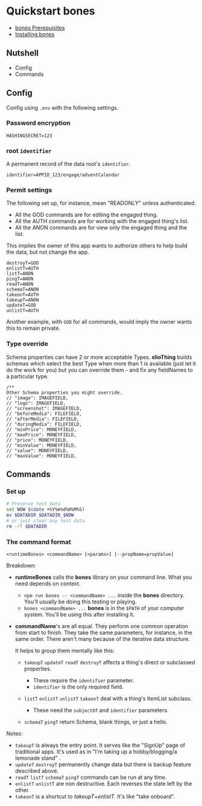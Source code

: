 # Quickstart bones

- [bones Prerequisites](/eliobones/bones/prerequisites.html)
- [Installing bones](/eliobones/bones/installing.html)

## Nutshell

- Config
- Commands

## Config

Config using `.env` with the following settings.

### Password encryption

```
HASHINGSECRET=123
```

### root `identifier`

A permanent record of the data root's `identifier`.

```
identifier=APPID_123/engage/adventCalendar
```

### Permit settings

The following set up, for instance, mean "READONLY" unless authenticated.

- All the GOD commands are for editing the engaged thing.
- All the AUTH commands are for working with the engaged thing's list.
- All the ANON commands are for view only the engaged thing and the list.

This implies the owner of this app wants to authorize others to help build the data, but not change the app.

```
destroyT=GOD
enlistT=AUTH
listT=ANON
pingT=ANON
readT=ANON
schemaT=ANON
takeonT=AUTH
takeupT=ANON
updateT=GOD
unlistT=AUTH
```

Another example, with `GOD` for all commands, would imply the owner wants this to remain private.

### Type override

Schema properties can have 2 or more acceptable Types. **elioThing** builds schemas which select the best Type when more than 1 is available (just let it do the work for you) but you can override them - and fix any fieldNames to a particular type.

```
/**
Other Schema properties you might override.
// "image": IMAGEFIELD,
// "logo": IMAGEFIELD,
// "screenshot": IMAGEFIELD,
// "beforeMedia": FILEFIELD,
// "afterMedia": FILEFIELD,
// "duringMedia": FILEFIELD,
// "minPrice": MONEYFIELD,
// "maxPrice": MONEYFIELD,
// "price": MONEYFIELD,
// "minValue": MONEYFIELD,
// "value": MONEYFIELD,
// "maxValue": MONEYFIELD,
```

## Commands

### Set up

```bash
# Preserve test data
set NOW $(date +%Y%m%d%H%M%S)
mv $DATADIR $DATADIR_$NOW
# or just clear any test data
rm -rf $DATADIR
```

### The command format

`<runtimeBones> <commandName> [<params>] [--propName=propValue]`

Breakdown:

- **runtimeBones** calls the **bones** library on your command line. What you need depends on context.

  - `npm run bones -- <commandName> ...` inside the **bones** directory. You'll usually be doing this testing or playing.
  - `bones <commandName> ...` **bones** is in the `$PATH` of your computer system. You'll be using this after installing it.

- **commandName**'s are all equal. They perform one common operation from start to finish. They take the same parameters, for instance, in the same order. There aren't many because of the iterative data structure.

  It helps to group them mentally like this:

  - `takeupT` `updateT` `readT` `destroyT` affects a thing's direct or subclassed properties.

    - These require the `identifier` parameter.
    - `identifier` is the only required field.

  - `listT` `enlistT` `unlistT` `takeonT` deal with a thing's ItemList subclass.

    - These need the `subjectOf` and `identifier` parameters.

  - `schemaT` `pingT` return Schema, blank things, or just a hello.

Notes:

- `takeupT` is always the entry point. It serves like the "SignUp" page of traditional apps. It's used as in "I'm taking up a hobby/blogging/a lemonade stand" .
- `updateT` `destroyT` permanently change data but there is backup feature described above.
- `readT` `listT` `schemaT` `pingT` commands can be run at any time.
- `enlistT` `unlistT` are non destructive. Each reverses the state left by the other.
- `takeonT` is a shortcut to _takeupT_+_enlistT_. It's like "take onboard".
